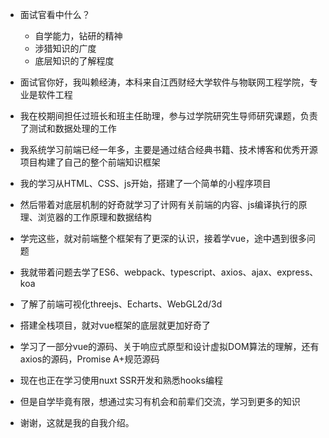- 面试官看中什么？
  - 自学能力，钻研的精神
  - 涉猎知识的广度
  - 底层知识的了解程度

- 面试官你好，我叫赖经涛，本科来自江西财经大学软件与物联网工程学院，专业是软件工程
- 我在校期间担任过班长和班主任助理，参与过学院研究生导师研究课题，负责了测试和数据处理的工作
- 我系统学习前端已经一年多，主要是通过结合经典书籍、技术博客和优秀开源项目构建了自己的整个前端知识框架
- 我的学习从HTML、CSS、js开始，搭建了一个简单的小程序项目
- 然后带着对底层机制的好奇就学习了计网有关前端的内容、js编译执行的原理、浏览器的工作原理和数据结构
- 学完这些，就对前端整个框架有了更深的认识，接着学vue，途中遇到很多问题
- 我就带着问题去学了ES6、webpack、typescript、axios、ajax、express、koa
- 了解了前端可视化threejs、Echarts、WebGL2d/3d
- 搭建全栈项目，就对vue框架的底层就更加好奇了
- 学习了一部分vue的源码、关于响应式原型和设计虚拟DOM算法的理解，还有axios的源码，Promise A+规范源码
- 现在也正在学习使用nuxt SSR开发和熟悉hooks编程
- 但是自学毕竟有限，想通过实习有机会和前辈们交流，学习到更多的知识
- 谢谢，这就是我的自我介绍。









